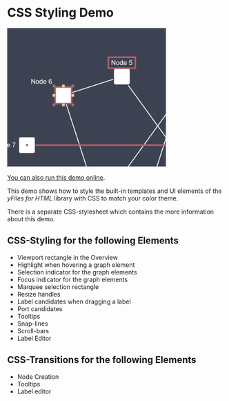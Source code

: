 <!--
 //////////////////////////////////////////////////////////////////////////////
 // @license
 // This file is part of yFiles for HTML.
 // Use is subject to license terms.
 //
 // Copyright (c) by yWorks GmbH, Vor dem Kreuzberg 28,
 // 72070 Tuebingen, Germany. All rights reserved.
 //
 //////////////////////////////////////////////////////////////////////////////
-->
# CSS Styling Demo

<img src="../../../doc/demo-thumbnails/css-styling.webp" alt="demo-thumbnail" height="320"/>

[You can also run this demo online](https://www.yfiles.com/demos/style/cssstyling/).

This demo shows how to style the built-in templates and UI elements of the _yFiles for HTML_ library with CSS to match your color theme.

There is a separate CSS-stylesheet which contains the more information about this demo.

## CSS-Styling for the following Elements

- Viewport rectangle in the Overview
- Highlight when hovering a graph element
- Selection indicator for the graph elements
- Focus indicator for the graph elements
- Marquee selection rectangle
- Resize handles
- Label candidates when dragging a label
- Port candidates
- Tooltips
- Snap-lines
- Scroll-bars
- Label Editor

## CSS-Transitions for the following Elements

- Node Creation
- Tooltips
- Label editor
